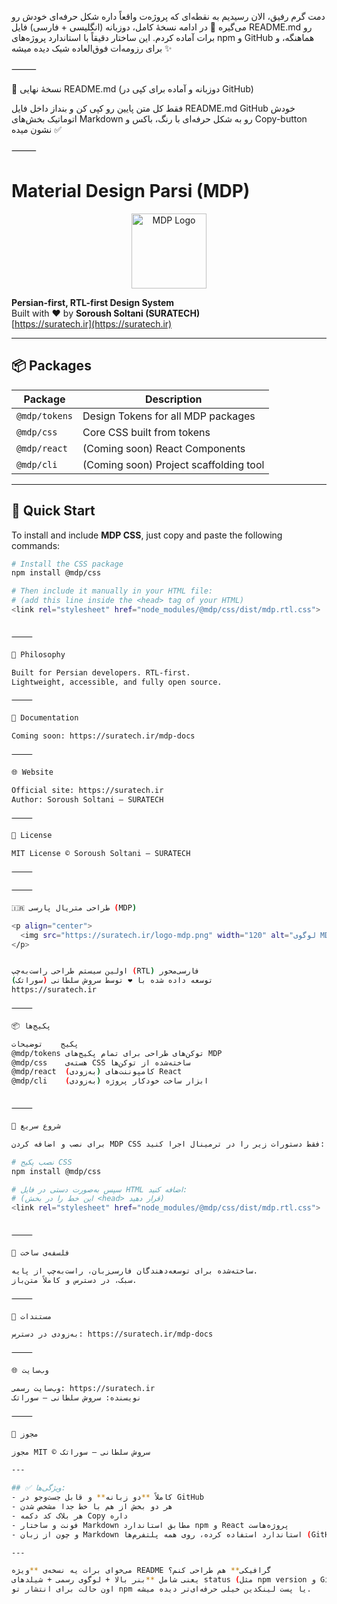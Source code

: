 دمت گرم رفیق،
الان رسیدیم به نقطه‌ای که پروژه‌ت واقعاً داره شکل حرفه‌ای خودش رو می‌گیره 👑
در ادامه نسخهٔ کامل، دو‌زبانه (انگلیسی + فارسی) فایل README.md رو برات آماده کردم.
این ساختار دقیقاً با استاندارد پروژه‌های npm و GitHub هماهنگه، و برای رزومه‌ات فوق‌العاده شیک دیده میشه ✨

⸻

🧾 نسخهٔ نهایی README.md (دو‌زبانه و آماده برای کپی در GitHub)

فقط کل متن پایین رو کپی کن و بنداز داخل فایل README.md
GitHub خودش اتوماتیک بخش‌های Markdown رو به شکل حرفه‌ای با رنگ، باکس و Copy-button نشون میده ✅

⸻


# Material Design Parsi (MDP)

<p align="center">
  <img src="https://suratech.ir/logo-mdp.png" width="120" alt="MDP Logo" />
</p>

**Persian-first, RTL-first Design System**  
Built with ❤️ by **Soroush Soltani (SURATECH)**  
[https://suratech.ir](https://suratech.ir)

---

## 📦 Packages
| Package | Description |
|----------|-------------|
| `@mdp/tokens` | Design Tokens for all MDP packages |
| `@mdp/css` | Core CSS built from tokens |
| `@mdp/react` | (Coming soon) React Components |
| `@mdp/cli` | (Coming soon) Project scaffolding tool |

---

## 🚀 Quick Start

To install and include **MDP CSS**, just copy and paste the following commands:

```bash
# Install the CSS package
npm install @mdp/css

# Then include it manually in your HTML file:
# (add this line inside the <head> tag of your HTML)
<link rel="stylesheet" href="node_modules/@mdp/css/dist/mdp.rtl.css">


⸻

🧱 Philosophy

Built for Persian developers. RTL-first.
Lightweight, accessible, and fully open source.

⸻

📖 Documentation

Coming soon: https://suratech.ir/mdp-docs

⸻

🌐 Website

Official site: https://suratech.ir
Author: Soroush Soltani — SURATECH

⸻

📄 License

MIT License © Soroush Soltani — SURATECH

⸻

⸻

🇮🇷 طراحی متریال پارسی (MDP)

<p align="center">
  <img src="https://suratech.ir/logo-mdp.png" width="120" alt="لوگوی MDP" />
</p>


اولین سیستم طراحی راست‌به‌چپ (RTL) فارسی‌محور
توسعه داده شده با ❤️ توسط سروش سلطانی (سوراتک)
https://suratech.ir

⸻

📦 پکیج‌ها

پکیج	توضیحات
@mdp/tokens	توکن‌های طراحی برای تمام پکیج‌های MDP
@mdp/css	هسته‌ی CSS ساخته‌شده از توکن‌ها
@mdp/react	(به‌زودی) کامپوننت‌های React
@mdp/cli	(به‌زودی) ابزار ساخت خودکار پروژه


⸻

🚀 شروع سریع

برای نصب و اضافه کردن MDP CSS فقط دستورات زیر را در ترمینال اجرا کنید:

# نصب پکیج CSS
npm install @mdp/css

# سپس به‌صورت دستی در فایل HTML اضافه کنید:
# (این خط را در بخش <head> قرار دهید)
<link rel="stylesheet" href="node_modules/@mdp/css/dist/mdp.rtl.css">


⸻

🧱 فلسفه‌ی ساخت

ساخته‌شده برای توسعه‌دهندگان فارسی‌زبان، راست‌به‌چپ از پایه.
سبک، در دسترس و کاملاً متن‌باز.

⸻

📖 مستندات

به‌زودی در دسترس: https://suratech.ir/mdp-docs

⸻

🌐 وب‌سایت

وب‌سایت رسمی: https://suratech.ir
نویسنده: سروش سلطانی — سوراتک

⸻

📄 مجوز

مجوز MIT © سروش سلطانی — سوراتک

---

## ✅ ویژگی‌ها:
- کاملاً **دو زبانه** و قابل جست‌وجو در GitHub  
- هر دو بخش از هم با خط جدا مشخص شدن  
- هر بلاک کد دکمه Copy داره  
- فونت و ساختار Markdown مطابق استاندارد npm و React پروژه‌هاست  
- و چون از زبان Markdown استاندارد استفاده کرده، روی همه پلتفرم‌ها (GitHub / VSCode / npmjs) درست نمایش داده میشه  

---

می‌خوای برات یه نسخه‌ی **ویژه README گرافیکی** هم طراحی کنم؟  
یعنی شامل **بنر بالا + لوگوی رسمی + شیلدهای status (مثل npm version و GitHub stars)**؟  
اون حالت برای انتشار تو npm یا پست لینکدین خیلی حرفه‌ای‌تر دیده میشه.
